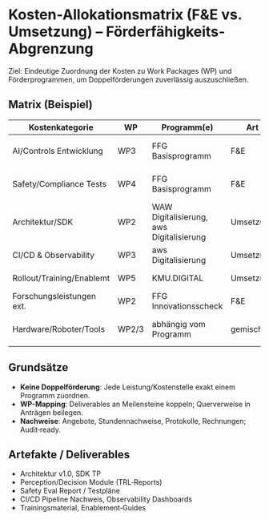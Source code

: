 # Kosten-Allokationsmatrix (F&E vs. Umsetzung) – Förderfähigkeits-Abgrenzung

Ziel: Eindeutige Zuordnung der Kosten zu Work Packages (WP) und Förderprogrammen, um Doppelförderungen zuverlässig auszuschließen.

## Matrix (Beispiel)

| Kostenkategorie           | WP  | Programm(e)                         | Art       | Förderfähigkeit | Hinweise |
|---------------------------|-----|-------------------------------------|-----------|-----------------|----------|
| AI/Controls Entwicklung   | WP3 | FFG Basisprogramm                    | F&E       | hoch            | TRL 3→6, Stunden-/Overhead-Sätze lt. Richtlinien |
| Safety/Compliance Tests   | WP4 | FFG Basisprogramm                    | F&E       | hoch            | Normen, Testprotokolle, Auditfähigkeit |
| Architektur/SDK           | WP2 | WAW Digitalisierung, aws Digitalisierung | Umsetzung | mittel/hoch     | sauber abgrenzen ggü. F&E, Implementierungsfokus |
| CI/CD & Observability     | WP3 | aws Digitalisierung                   | Umsetzung | mittel          | Infrastruktur, Tooling, Nachweise |
| Rollout/Training/Enablemt | WP5 | KMU.DIGITAL                           | Umsetzung | mittel          | Implementierungsnahe Leistungen |
| Forschungsleistungen ext. | WP2 | FFG Innovationsscheck                 | F&E       | hoch            | Angebot/Scope der Forschungseinrichtung |
| Hardware/Roboter/Tools    | WP2/3| abhängig vom Programm                | gemischt  | programmspez.   | förderfähige Anteile, Angebote, Abschreibung |

## Grundsätze
- __Keine Doppelförderung__: Jede Leistung/Kostenstelle exakt einem Programm zuordnen.
- __WP-Mapping__: Deliverables an Meilensteine koppeln; Querverweise in Anträgen beilegen.
- __Nachweise__: Angebote, Stundennachweise, Protokolle, Rechnungen; Audit‑ready.

## Artefakte / Deliverables
- Architektur v1.0, SDK TP
- Perception/Decision Module (TRL‑Reports)
- Safety Eval Report / Testpläne
- CI/CD Pipeline Nachweis, Observability Dashboards
- Trainingsmaterial, Enablement‑Guides
